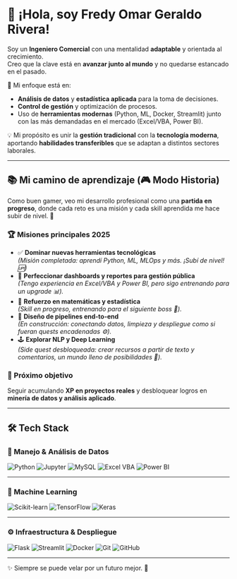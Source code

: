 # 👋 ¡Hola, soy Fredy Omar Geraldo Rivera!  

Soy un **Ingeniero Comercial** con una mentalidad **adaptable** y orientada al crecimiento.  
Creo que la clave está en **avanzar junto al mundo** y no quedarse estancado en el pasado.  

🔎 Mi enfoque está en:  
- **Análisis de datos** y **estadística aplicada** para la toma de decisiones.  
- **Control de gestión** y optimización de procesos.  
- Uso de **herramientas modernas** (Python, ML, Docker, Streamlit) junto con las más demandadas en el mercado (Excel/VBA, Power BI).  

💡 Mi propósito es unir la **gestión tradicional** con la **tecnología moderna**, aportando **habilidades transferibles** que se adaptan a distintos sectores laborales.  

---

## 📚 Mi camino de aprendizaje (🎮 Modo Historia)

Como buen gamer, veo mi desarrollo profesional como una **partida en progreso**, donde cada reto es una misión y cada skill aprendida me hace subir de nivel. 🚀  

### 🏆 Misiones principales 2025
- ✅ **Dominar nuevas herramientas tecnológicas**  
  *(Misión completada: aprendí Python, ML, MLOps y más. ¡Subí de nivel! 🆙)*  
- 🔄 **Perfeccionar dashboards y reportes para gestión pública**  
  *(Tengo experiencia en Excel/VBA y Power BI, pero sigo entrenando para un upgrade 📊).*  
- 🔄 **Refuerzo en matemáticas y estadística**  
  *(Skill en progreso, entrenando para el siguiente boss 🧮).*  
- 🔄 **Diseño de pipelines end-to-end**  
  *(En construcción: conectando datos, limpieza y despliegue como si fueran quests encadenadas ⚙️).*  
- 🕹️ **Explorar NLP y Deep Learning**  
  *(Side quest desbloqueada: crear recursos a partir de texto y comentarios, un mundo lleno de posibilidades 🤖).*  

### 🌟 Próximo objetivo
Seguir acumulando **XP en proyectos reales** y desbloquear logros en **minería de datos y análisis aplicado**.  

---
## 🛠️ Tech Stack  

### 📂 Manejo & Análisis de Datos  
![Python](https://img.shields.io/badge/Python-3776AB?style=for-the-badge&logo=python&logoColor=white) 
![Jupyter](https://img.shields.io/badge/Jupyter-F37626?style=for-the-badge&logo=jupyter&logoColor=white) 
![MySQL](https://img.shields.io/badge/MySQL-4479A1?style=for-the-badge&logo=mysql&logoColor=white) 
![Excel VBA](https://img.shields.io/badge/Excel/VBA-217346?style=for-the-badge&logo=microsoft-excel&logoColor=white) 
![Power BI](https://img.shields.io/badge/PowerBI-F2C811?style=for-the-badge&logo=powerbi&logoColor=black)  

---

### 🤖 Machine Learning  
![Scikit-learn](https://img.shields.io/badge/Scikit--learn-F7931E?style=for-the-badge&logo=scikit-learn&logoColor=white) 
![TensorFlow](https://img.shields.io/badge/TensorFlow-FF6F00?style=for-the-badge&logo=tensorflow&logoColor=white) 
![Keras](https://img.shields.io/badge/Keras-D00000?style=for-the-badge&logo=keras&logoColor=white)  

---

### ⚙️ Infraestructura & Despliegue  
![Flask](https://img.shields.io/badge/Flask-000000?style=for-the-badge&logo=flask&logoColor=white) 
![Streamlit](https://img.shields.io/badge/Streamlit-FF4B4B?style=for-the-badge&logo=streamlit&logoColor=white) 
![Docker](https://img.shields.io/badge/Docker-2496ED?style=for-the-badge&logo=docker&logoColor=white) 
![Git](https://img.shields.io/badge/Git-F05032?style=for-the-badge&logo=git&logoColor=white) 
![GitHub](https://img.shields.io/badge/GitHub-181717?style=for-the-badge&logo=github&logoColor=white)  

---

✨ Siempre se puede velar por un futuro mejor. 🚀
